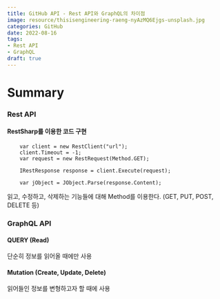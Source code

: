 ```yaml
---
title: GitHub API - Rest API와 GraphQL의 차이점
image: resource/thisisengineering-raeng-nyAzMQ6Ejgs-unsplash.jpg
categories: GitHub
date: 2022-08-16
tags:
- Rest API
- GraphQL
draft: true
---
```


# Summary

### Rest API

#### RestSharp를 이용한 코드 구현

```CSharp
	var client = new RestClient("url");
	client.Timeout = -1;
	var request = new RestRequest(Method.GET);

	IRestResponse response = client.Execute(request);

	var jObject = JObject.Parse(response.Content);
```

읽고, 수정하고, 삭제하는 기능들에 대해 Method를 이용한다. (GET, PUT, POST,
DELETE 등)

### GraphQL API

#### QUERY (Read)

단순히 정보를 읽어올 때에만 사용

#### Mutation (Create, Update, Delete)

읽어들인 정보를 변형하고자 할 때에 사용

